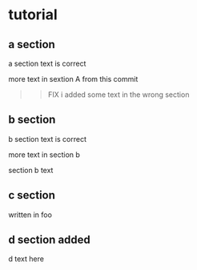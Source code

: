 # tutorial

## a section

a section text is correct

more text in sextion A from this commit

>> FIX i added some text in the wrong section

## b section

b section text is correct

more text in section b

section b text

## c section

written in foo

## d section added

d text here
